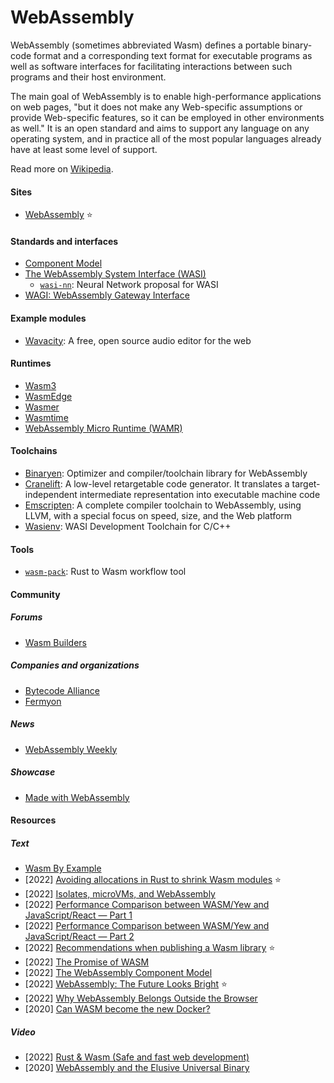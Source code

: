 # WebAssembly

WebAssembly (sometimes abbreviated Wasm) defines a portable binary-code format and a corresponding text format for executable programs as well as software interfaces for facilitating interactions between such programs and their host environment.

The main goal of WebAssembly is to enable high-performance applications on web pages, "but it does not make any Web-specific assumptions or provide Web-specific features, so it can be employed in other environments as well." It is an open standard and aims to support any language on any operating system, and in practice all of the most popular languages already have at least some level of support.

Read more on [Wikipedia](https://en.wikipedia.org/wiki/WebAssembly).

#### Sites
- [WebAssembly](https://webassembly.org) ⭐

#### Standards and interfaces
- [Component Model](https://github.com/WebAssembly/component-model)
- [The WebAssembly System Interface (WASI)](https://wasi.dev)
  - [`wasi-nn`](https://github.com/WebAssembly/wasi-nn): Neural Network proposal for WASI
- [WAGI: WebAssembly Gateway Interface](https://github.com/deislabs/wagi)

#### Example modules
- [Wavacity](https://wavacity.com): A free, open source audio editor for the web

#### Runtimes
- [Wasm3](https://github.com/wasm3/wasm3)
- [WasmEdge](https://wasmedge.org)
- [Wasmer](https://wasmer.io)
- [Wasmtime](https://wasmtime.dev)
- [WebAssembly Micro Runtime (WAMR)](https://github.com/bytecodealliance/wasm-micro-runtime)

#### Toolchains
- [Binaryen](https://github.com/WebAssembly/binaryen): Optimizer and compiler/toolchain library for WebAssembly
- [Cranelift](https://github.com/bytecodealliance/wasmtime/blob/main/cranelift/README.md): A low-level retargetable code generator. It translates a target-independent intermediate representation into executable machine code
- [Emscripten](https://emscripten.org): A complete compiler toolchain to WebAssembly, using LLVM, with a special focus on speed, size, and the Web platform
- [Wasienv](https://github.com/wasienv/wasienv): WASI Development Toolchain for C/C++

#### Tools
- [`wasm-pack`](https://github.com/rustwasm/wasm-pack): Rust to Wasm workflow tool

#### Community

##### Forums
- [Wasm Builders](https://www.wasm.builders)

##### Companies and organizations
- [Bytecode Alliance](https://bytecodealliance.org)
- [Fermyon](https://www.fermyon.com)

##### News
- [WebAssembly Weekly](https://wasmweekly.news)

##### Showcase
- [Made with WebAssembly](https://madewithwebassembly.com)

#### Resources

##### Text
- [Wasm By Example](https://wasmbyexample.dev)
- [2022] [Avoiding allocations in Rust to shrink Wasm modules](https://nickb.dev/blog/avoiding-allocations-in-rust-to-shrink-wasm-modules) ⭐
- [2022] [Isolates, microVMs, and WebAssembly](https://notes.crmarsh.com/isolates-microvms-and-webassembly)
- [2022] [Performance Comparison between WASM/Yew and JavaScript/React — Part 1](https://medium.com/@0x4ndy/performance-comparison-between-wasm-yew-and-javascript-react-part-1-5accafce6315)
- [2022] [Performance Comparison between WASM/Yew and JavaScript/React — Part 2](https://medium.com/@Lukeish/performance-comparison-between-wasm-yew-and-javascript-react-part-2-200ac2e4e368)
- [2022] [Recommendations when publishing a Wasm library](https://nickb.dev/blog/recommendations-when-publishing-a-wasm-library) ⭐
- [2022] [The Promise of WASM](https://www.wasm.builders/antweiss/the-promise-of-wasm-58gp)
- [2022] [The WebAssembly Component Model](https://www.fermyon.com/blog/webassembly-component-model)
- [2022] [WebAssembly: The Future Looks Bright](https://chsrbrts.medium.com/webassembly-the-future-looks-bright-6c76a0afc621) ⭐
- [2022] [Why WebAssembly Belongs Outside the Browser](https://www.wasm.builders/thomastaylor312/why-webassembly-belongs-outside-the-browser-331a)
- [2020] [Can WASM become the new Docker?](https://adlrocha.substack.com/p/adlrocha-can-wasm-become-the-new)

##### Video
- [2022] [Rust & Wasm (Safe and fast web development)](https://www.youtube.com/watch?v=P4LMfkFLRsI)
- [2020] [WebAssembly and the Elusive Universal Binary](https://www.youtube.com/watch?v=4ZMY3QE5t9o&t=279s)
